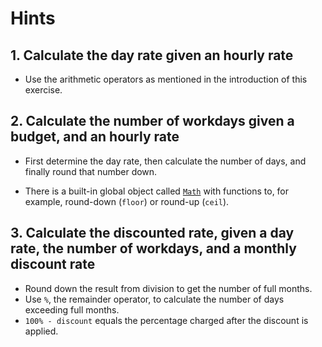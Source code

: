 # Hints

## 1. Calculate the day rate given an hourly rate

- Use the arithmetic operators as mentioned in the introduction of this exercise.

## 2. Calculate the number of workdays given a budget, and an hourly rate

- First determine the day rate, then calculate the number of days, and finally round that number down.

- There is a built-in global object called [`Math`][ref-math-object] with functions to, for example, round-down (`floor`) or round-up (`ceil`).

## 3. Calculate the discounted rate, given a day rate, the number of workdays, and a monthly discount rate

- Round down the result from division to get the number of full months.
- Use `%`, the remainder operator, to calculate the number of days exceeding full months.
- `100% - discount` equals the percentage charged after the discount is applied.

[ref-math-object]: https://developer.mozilla.org/en-US/docs/Web/JavaScript/Reference/Global_Objects/Math

